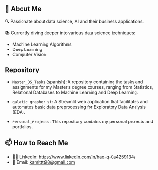 ## 👀 About Me

🔍 Passionate about data science, AI and their business applications.

📚 Currently diving deeper into various data science techniques:
   - Machine Learning Algorithms
   - Deep Learning
   - Computer Vision
     
## Repository
- `Master_DS_Tasks` (spanish): A repository containing the tasks and assignments for my Master's degree courses, ranging from Statistics, Relational Databases to Machine Learning and Deep Learning.
  
- `galatic_grapher_st`: A Streamlit web application that facilitates and automates basic data preprocessing for Exploratory Data Analysis (EDA).
- `Personal_Projects`: This repository contains my personal projects and portfolios.

## 📫 How to Reach Me
- 🧑‍💻 LinkedIn: https://www.linkedin.com/in/hao-q-0a4259134/
- 📧 Email: kamitttt98@gmail.com
<!---
Haoqi9/Haoqi9 is a ✨ special ✨ repository because its `README.md` (this file) appears on your GitHub profile.
You can click the Preview link to take a look at your changes.
--->

